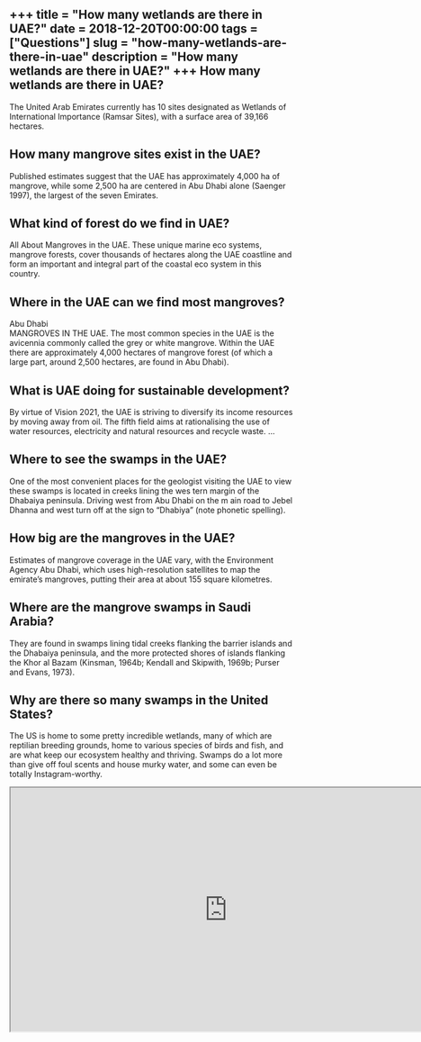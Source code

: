 +++
title = "How many wetlands are there in UAE?"
date = 2018-12-20T00:00:00
tags = ["Questions"]
slug = "how-many-wetlands-are-there-in-uae"
description = "How many wetlands are there in UAE?"
+++
How many wetlands are there in UAE?
-----------------------------------

The United Arab Emirates currently has 10 sites designated as Wetlands of International Importance (Ramsar Sites), with a surface area of 39,166 hectares.

How many mangrove sites exist in the UAE?
-----------------------------------------

Published estimates suggest that the UAE has approximately 4,000 ha of mangrove, while some 2,500 ha are centered in Abu Dhabi alone (Saenger 1997), the largest of the seven Emirates.

What kind of forest do we find in UAE?
--------------------------------------

All About Mangroves in the UAE. These unique marine eco systems, mangrove forests, cover thousands of hectares along the UAE coastline and form an important and integral part of the coastal eco system in this country.

Where in the UAE can we find most mangroves?
--------------------------------------------

Abu Dhabi  
MANGROVES IN THE UAE. The most common species in the UAE is the avicennia commonly called the grey or white mangrove. Within the UAE there are approximately 4,000 hectares of mangrove forest (of which a large part, around 2,500 hectares, are found in Abu Dhabi).

What is UAE doing for sustainable development?
----------------------------------------------

By virtue of Vision 2021, the UAE is striving to diversify its income resources by moving away from oil. The fifth field aims at rationalising the use of water resources, electricity and natural resources and recycle waste. …

Where to see the swamps in the UAE?
-----------------------------------

One of the most convenient places for the geologist visiting the UAE to view these swamps is located in creeks lining the wes tern margin of the Dhabaiya peninsula. Driving west from Abu Dhabi on the m ain road to Jebel Dhanna and west turn off at the sign to “Dhabiya” (note phonetic spelling).

How big are the mangroves in the UAE?
-------------------------------------

Estimates of mangrove coverage in the UAE vary, with the Environment Agency Abu Dhabi, which uses high-resolution satellites to map the emirate’s mangroves, putting their area at about 155 square kilometres.

Where are the mangrove swamps in Saudi Arabia?
----------------------------------------------

They are found in swamps lining tidal creeks flanking the barrier islands and the Dhabaiya peninsula, and the more protected shores of islands flanking the Khor al Bazam (Kinsman, 1964b; Kendall and Skipwith, 1969b; Purser and Evans, 1973).

Why are there so many swamps in the United States?
--------------------------------------------------

The US is home to some pretty incredible wetlands, many of which are reptilian breeding grounds, home to various species of birds and fish, and are what keep our ecosystem healthy and thriving. Swamps do a lot more than give off foul scents and house murky water, and some can even be totally Instagram-worthy.

<iframe allow="accelerometer; autoplay; clipboard-write; encrypted-media; gyroscope; picture-in-picture" allowfullscreen="" class="__youtube_prefs__  epyt-is-override  no-lazyload" data-no-lazy="1" data-origheight="433" data-origwidth="770" data-skipgform_ajax_framebjll="" height="433" id="_ytid_79931" loading="lazy" src="https://www.youtube.com/embed/bwILKBF69eI?enablejsapi=1&autoplay=0&cc_load_policy=0&cc_lang_pref=&iv_load_policy=1&loop=0&modestbranding=0&rel=1&fs=1&playsinline=0&autohide=2&theme=dark&color=red&controls=1&" title="YouTube player" width="770"></iframe>